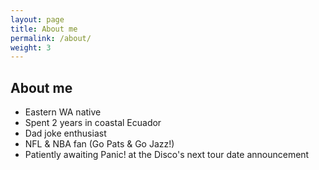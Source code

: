 ```yaml
---
layout: page
title: About me
permalink: /about/
weight: 3
---
```


## **About me**

* Eastern WA native
* Spent 2 years in coastal Ecuador
* Dad joke enthusiast
* NFL & NBA fan (Go Pats & Go Jazz!)
* Patiently awaiting Panic! at the Disco's next tour date announcement

<!---
<div class="row">
{% include about/skills.html title="" source=site.data.other-skills %}
</div>

## **Professional Certifications**
* IBM AI Engineering Certificate (2020)

<div class="row">
{% include about/timeline.html %}
</div>

--->
